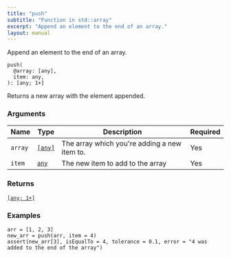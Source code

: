 ```yaml
---
title: "push"
subtitle: "Function in std::array"
excerpt: "Append an element to the end of an array."
layout: manual
---
```


Append an element to the end of an array.

```kcl
push(
  @array: [any],
  item: any,
): [any; 1+]
```

Returns a new array with the element appended.

### Arguments

| Name | Type | Description | Required |
|----------|------|-------------|----------|
| `array` | [`[any]`](/docs/kcl-std/types/std-types-any) | The array which you're adding a new item to. | Yes |
| `item` | [`any`](/docs/kcl-std/types/std-types-any) | The new item to add to the array | Yes |

### Returns

[`[any; 1+]`](/docs/kcl-std/types/std-types-any)


### Examples

```kcl
arr = [1, 2, 3]
new_arr = push(arr, item = 4)
assert(new_arr[3], isEqualTo = 4, tolerance = 0.1, error = "4 was added to the end of the array")
```



